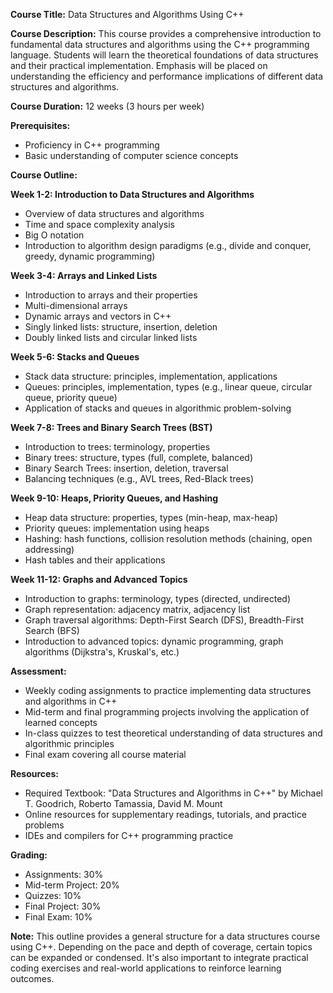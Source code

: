 ﻿**Course Title:** Data Structures and Algorithms Using C++

**Course Description:**
This course provides a comprehensive introduction to fundamental data structures and algorithms using the C++ programming language. Students will learn the theoretical foundations of data structures and their practical implementation. Emphasis will be placed on understanding the efficiency and performance implications of different data structures and algorithms.

**Course Duration:** 12 weeks (3 hours per week)

**Prerequisites:**
- Proficiency in C++ programming
- Basic understanding of computer science concepts

**Course Outline:**

**Week 1-2: Introduction to Data Structures and Algorithms**
- Overview of data structures and algorithms
- Time and space complexity analysis
- Big O notation
- Introduction to algorithm design paradigms (e.g., divide and conquer, greedy, dynamic programming)

**Week 3-4: Arrays and Linked Lists**
- Introduction to arrays and their properties
- Multi-dimensional arrays
- Dynamic arrays and vectors in C++
- Singly linked lists: structure, insertion, deletion
- Doubly linked lists and circular linked lists

**Week 5-6: Stacks and Queues**
- Stack data structure: principles, implementation, applications
- Queues: principles, implementation, types (e.g., linear queue, circular queue, priority queue)
- Application of stacks and queues in algorithmic problem-solving

**Week 7-8: Trees and Binary Search Trees (BST)**
- Introduction to trees: terminology, properties
- Binary trees: structure, types (full, complete, balanced)
- Binary Search Trees: insertion, deletion, traversal
- Balancing techniques (e.g., AVL trees, Red-Black trees)

**Week 9-10: Heaps, Priority Queues, and Hashing**
- Heap data structure: properties, types (min-heap, max-heap)
- Priority queues: implementation using heaps
- Hashing: hash functions, collision resolution methods (chaining, open addressing)
- Hash tables and their applications

**Week 11-12: Graphs and Advanced Topics**
- Introduction to graphs: terminology, types (directed, undirected)
- Graph representation: adjacency matrix, adjacency list
- Graph traversal algorithms: Depth-First Search (DFS), Breadth-First Search (BFS)
- Introduction to advanced topics: dynamic programming, graph algorithms (Dijkstra's, Kruskal's, etc.)

**Assessment:**
- Weekly coding assignments to practice implementing data structures and algorithms in C++
- Mid-term and final programming projects involving the application of learned concepts
- In-class quizzes to test theoretical understanding of data structures and algorithmic principles
- Final exam covering all course material

**Resources:**
- Required Textbook: "Data Structures and Algorithms in C++" by Michael T. Goodrich, Roberto Tamassia, David M. Mount
- Online resources for supplementary readings, tutorials, and practice problems
- IDEs and compilers for C++ programming practice

**Grading:**
- Assignments: 30%
- Mid-term Project: 20%
- Quizzes: 10%
- Final Project: 30%
- Final Exam: 10%

**Note:**
This outline provides a general structure for a data structures course using C++. Depending on the pace and depth of coverage, certain topics can be expanded or condensed. It's also important to integrate practical coding exercises and real-world applications to reinforce learning outcomes.